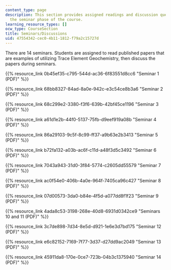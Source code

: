```yaml
---
content_type: page
description: This section provides assigned readings and discussion questions for
  the seminar phase of the course.
learning_resource_types: []
ocw_type: CourseSection
title: Seminars/Discussions
uid: 47554342-cec0-4b11-1812-f79a2c15727d
---
```


There are 14 seminars. Students are assigned to read published papers that are examples of utilizing Trace Element Geochemistry, then discuss the papers during seminars.

{{% resource_link 0b45ef35-c795-544d-ac36-6f83551d8cc6 "Seminar 1 (PDF)" %}}

{{% resource_link 68bb8327-84ad-8a0e-942c-e3c54ce8b3a6 "Seminar 2 (PDF)" %}}

{{% resource_link 68c299e2-3380-f3f6-639b-42bf45ce1196 "Seminar 3 (PDF)" %}}

{{% resource_link a61d1e2b-44f0-5137-75fb-d9eef919a08b "Seminar 4 (PDF)" %}}

{{% resource_link 86a29103-9c5f-8c99-ff37-a9b63e2b3413 "Seminar 5 (PDF)" %}}

{{% resource_link b72fa132-a03b-ac6f-c11d-a48f3d5c3492 "Seminar 6 (PDF)" %}}

{{% resource_link 7043a943-31d0-3f84-5774-c2605dd55579 "Seminar 7 (PDF)" %}}

{{% resource_link ac0f54e0-406b-4a0e-964f-7405ca96c427 "Seminar 8 (PDF)" %}}

{{% resource_link 07d00573-3da0-b84e-4f5d-a077dd8f1f23 "Seminar 9 (PDF)" %}}

{{% resource_link 4ada8c53-3198-268e-40d8-6931d0342ce9 "Seminars 10 and 11 (PDF)" %}}

{{% resource_link 3c7de898-7d34-8e5d-d921-1e6e3d7bd175 "Seminar 12 (PDF)" %}}

{{% resource_link e6c82152-7169-7f77-3d37-d27dd9ac2049 "Seminar 13 (PDF)" %}}

{{% resource_link 45911da8-170e-0ce7-723b-04b3c1375940 "Seminar 14 (PDF)" %}}